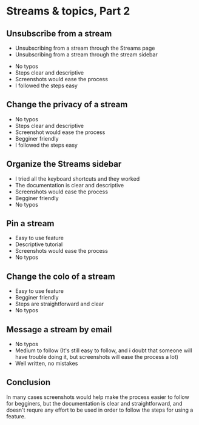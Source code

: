 # Streams & topics, Part 2

## Unsubscribe from a stream
- Unsubscribing from a stream through the Streams page
- Unsubscribing from a stream through the stream sidebar

* No typos
* Steps clear and descriptive
* Screenshots would ease the process
* I followed the steps easy
## Change the privacy of a stream
* No typos
* Steps clear and descriptive
* Screenshot would ease the process
* Begginer friendly
* I followed the steps easy

## Organize the Streams sidebar
* I tried all the keyboard shortcuts and they worked
* The documentation is clear and descriptive
* Screenshots would ease the process
* Begginer friendly
* No typos
## Pin a stream
* Easy to use feature
* Descriptive tutorial
* Screenshots would ease the process
* No typos
## Change the colo of a stream
* Easy to use feature
* Begginer friendly
* Steps are straightforward and clear
* No typos
## Message a stream by email   
* No typos
* Medium to follow (It's still easy to follow, and i doubt that someone will have trouble doing it, but screenshots will ease the process a lot)
* Well written, no mistakes


## Conclusion
In many cases screenshots would help make the process easier to follow for begginers,
but the documentation is clear and straightforward, and doesn't requre any effort
to be used in order to follow the steps for using a feature.